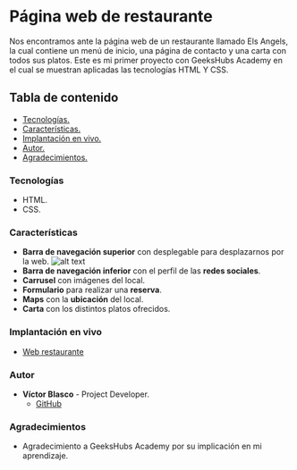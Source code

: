 # Página web de restaurante
Nos encontramos ante la página web de un restaurante llamado Els Angels, la cual contiene un menú de inicio, una página de contacto y una carta con todos sus platos. Este es mi primer proyecto con GeeksHubs Academy en el cual se muestran aplicadas las tecnologías HTML Y CSS.
## Tabla de contenido
- [Tecnologías.](#tecnologías)
- [Características.](#características)
- [Implantación en vivo.](#implantación-en-vivo)
- [Autor.](#autor)
- [Agradecimientos.](#agradecimientos)

### Tecnologías
- HTML.
- CSS.
### Características
- **Barra de navegación superior** con desplegable para desplazarnos por la web.
![alt text](./img/Barra%20navegación.jpg)
- **Barra de navegación inferior** con el perfil de las **redes sociales**.
- **Carrusel** con imágenes del local.
- **Formulario** para realizar una **reserva**.
- **Maps** con la **ubicación** del local.
- **Carta** con los distintos platos ofrecidos.
### Implantación en vivo
- [Web restaurante](https://victorblasco5.github.io/Carta-restaurante/)
### Autor
- **Víctor Blasco** - Project Developer.
   - [GitHub](https://github.com/VictorBlasco5)
### Agradecimientos
- Agradecimiento a GeeksHubs Academy por su implicación en mi aprendizaje.